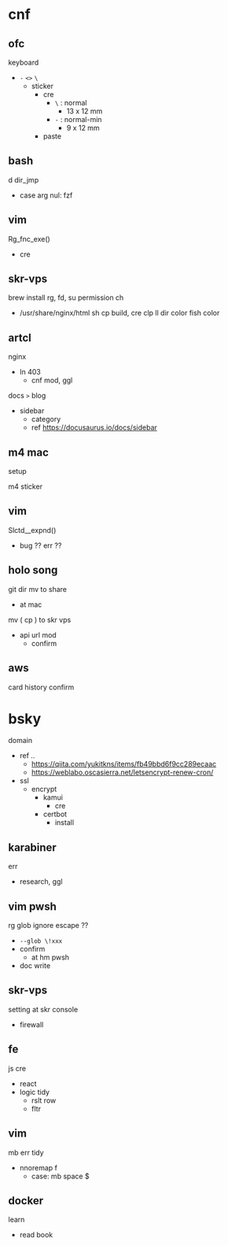 
# cnf


## ofc

keyboard
- `-` `<>` `\`
  - sticker
    - cre
      - `\` : normal
        - 13 x 12 mm
      - `-` : normal-min
        -  9 x 12 mm
    - paste


## bash

d dir_jmp
- case arg nul: fzf


## vim

Rg_fnc_exe()
- cre


## skr-vps

brew install
rg, fd, 
su permission ch
- /usr/share/nginx/html
sh cp build, cre
clp
ll dir color
fish color


## artcl

nginx
- ln 403
  - cnf mod, ggl


docs `>` blog 
- sidebar
  - category
  - ref https://docusaurus.io/docs/sidebar


## m4 mac

setup


m4 sticker


## vim

Slctd__expnd()
- bug ?? err ??


## holo song

git dir mv to share
- at mac


mv ( cp ) to skr vps
- api url mod
  - confirm


## aws

card history confirm


# bsky

domain
- ref                                              .. 
  - https://qiita.com/yukitkns/items/fb49bbd6f9cc289ecaac
  - https://weblabo.oscasierra.net/letsencrypt-renew-cron/
- ssl
  - encrypt
    - kamui
      - cre
    - certbot
      - install


## karabiner

err
- research, ggl


## vim pwsh

rg glob ignore escape ??
- `--glob \!xxx`
- confirm
  - at hm pwsh
- doc write


## skr-vps

setting at skr console
- firewall


## fe

js cre
- react
- logic tidy
  - rslt row
  - fltr


## vim

mb err tidy
- nnoremap f
  - case: mb space $


## docker

learn
- read book



